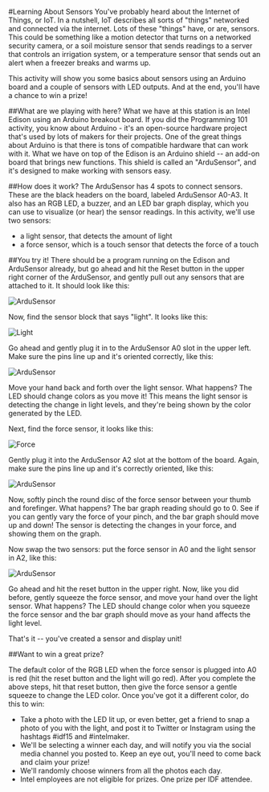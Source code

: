 #Learning About Sensors
You've probably heard about the Internet of Things, or IoT. In a nutshell, IoT describes all sorts of "things" networked and connected via the internet. Lots of these "things" have, or are, sensors. This could be something like a motion detector that turns on a networked security camera, or a soil moisture sensor that sends readings to a server that controls an irrigation system, or a temperature sensor that sends out an alert when a freezer breaks and warms up.

This activity will show you some basics about sensors using an Arduino board and a couple of sensors with LED outputs. And at the end, you'll have a chance to win a prize!

##What are we playing with here?
What we have at this station is an Intel Edison using an Arduino breakout board. If you did the Programming 101 activity, you know about Arduino - it's an open-source hardware project that's used by lots of makers for their projects. One of the great things about Arduino is that there is tons of compatible hardware that can work with it. What we have on top of the Edison is an Arduino shield -- an add-on board that brings new functions. This shield is called an "ArduSensor", and it's designed to make working with sensors easy.

##How does it work?
The ArduSensor has 4 spots to connect sensors. These are the black headers on the board, labeled ArduSensor A0-A3. It also has an RGB LED, a buzzer, and an LED bar graph display, which you can use to visualize (or hear) the sensor readings. In this activity, we'll use two sensors:
- a light sensor, that detects the amount of light
- a force sensor, which is a touch sensor that detects the force of a touch

##You try it!
There should be a program running on the Edison and ArduSensor already, but go ahead and hit the Reset button in the upper right corner of the ArduSensor, and gently pull out any sensors that are attached to it. It should look like this:

![ArduSensor](ardusensor1.jpg)

Now, find the sensor block that says "light". It looks like this:

![Light](light.jpg)

Go ahead and gently plug it in to the ArduSensor A0 slot in the upper left. Make sure the pins line up and it's oriented correctly, like this:

![ArduSensor](lightA0.jpg)

Move your hand back and forth over the light sensor. What happens? The LED should change colors as you move it! This means the light sensor is detecting the change in light levels, and they're being shown by the color generated by the LED.

Next, find the force sensor, it looks like this:

![Force](force.jpg)

Gently plug it into the ArduSensor A2 slot at the bottom of the board. Again, make sure the pins line up and it's correctly oriented, like this:

![ArduSensor](lightA0forceA2.jpg)

Now, softly pinch the round disc of the force sensor between your thumb and forefinger. What happens? The bar graph reading should go to 0. See if you can gently vary the force of your pinch, and the bar graph should move up and down! The sensor is detecting the changes in your force, and showing them on the graph.

Now swap the two sensors: put the force sensor in A0 and the light sensor in A2, like this:

![ArduSensor](lightA2forceA0.jpg)

Go ahead and hit the reset button in the upper right. Now, like you did before, gently squeeze the force sensor, and move your hand over the light sensor. What happens? The LED should change color when you squeeze the force sensor and the bar graph should move as your hand affects the light level.

That's it -- you've created a sensor and display unit!

##Want to win a great prize?

The default color of the RGB LED when the force sensor is plugged into A0 is red (hit the reset button and the light will go red). After you complete the above steps, hit that reset button, then give the force sensor a gentle squeeze to change the LED color. Once you've got it a different color, do this to win:
- Take a photo with the LED lit up, or even better, get a friend to snap a photo of you with the light, and post it to Twitter or Instagram using the hashtags #idf15 and #intelmaker.
- We'll be selecting a winner each day, and will notify you via the social media channel you posted to. Keep an eye out, you'll need to come back and claim your prize!
- We'll randomly choose winners from all the photos each day.
- Intel employees are not eligible for prizes.  One prize per IDF attendee. 
